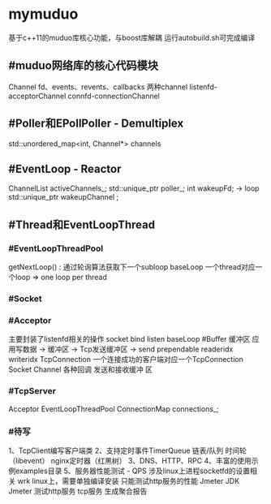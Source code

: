 # mymuduo

基于c++11的muduo库核心功能，与boost库解耦
运行autobuild.sh可完成编译

## #muduo网络库的核心代码模块

Channel
fd、events、revents、callbacks 两种channel listenfd-acceptorChannel connfd-connectionChannel

## #Poller和EPollPoller - Demultiplex

std::unordered_map<int, Channel*> channels

## #EventLoop - Reactor

ChannelList activeChannels_;
std::unique_ptr poller_;
int wakeupFd; -> loop
std::unique_ptr wakeupChannel ;

## #Thread和EventLoopThread

### #EventLoopThreadPool

getNextLoop() : 通过轮询算法获取下一个subloop baseLoop
一个thread对应一个loop => one loop per thread

### #Socket

### #Acceptor

主要封装了listenfd相关的操作 socket bind listen baseLoop
#Buffer
缓冲区 应用写数据 -> 缓冲区 -> Tcp发送缓冲区 -> send
prependable readeridx writeridx
TcpConnection
一个连接成功的客户端对应一个TcpConnection Socket Channel 各种回调 发送和接收缓冲
区

### #TcpServer

Acceptor EventLoopThreadPool
ConnectionMap connections_;

### #待写

1、TcpClient编写客户端类
2、支持定时事件TimerQueue 链表/队列 时间轮（libevent） nginx定时器（红黑树）
3、DNS、HTTP、RPC
4、丰富的使用示例examples目录
5、服务器性能测试 - QPS 涉及linux上进程socketfd的设置相关
wrk linux上，需要单独编译安装 只能测试http服务的性能
Jmeter JDK Jmeter 测试http服务 tcp服务 生成聚合报告
